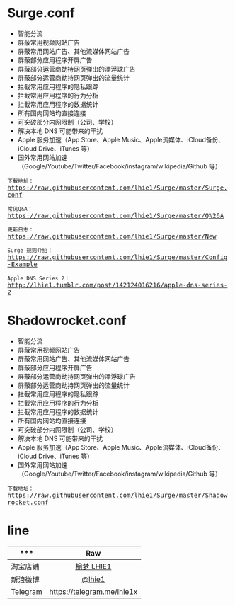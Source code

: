 # Surge.conf

* 智能分流
* 屏蔽常用视频网站广告
* 屏蔽常用网站广告、其他流媒体网站广告
* 屏蔽部分应用程序开屏广告
* 屏蔽部分运营商劫持网页弹出的漂浮球广告
* 屏蔽部分运营商劫持网页弹出的流量统计
* 拦截常用应用程序的隐私跟踪
* 拦截常用应用程序的行为分析
* 拦截常用应用程序的数据统计
* 所有国内网站均直接连接
* 可突破部分内网限制（公司、学校）
* 解决本地 DNS 可能带来的干扰
* Apple 服务加速（App Store、Apple Music、Apple流媒体、iCloud备份、iCloud Drive、iTunes 等）
* 国外常用网站加速（Google/Youtube/Twitter/Facebook/instagram/wikipedia/Github 等）

`下载地址：`<kbd>https://raw.githubusercontent.com/lhie1/Surge/master/Surge.conf</kbd>

`常见Q&A：`<kbd>https://raw.githubusercontent.com/lhie1/Surge/master/Q%26A</kbd>

`更新日志：`<kbd>https://raw.githubusercontent.com/lhie1/Surge/master/New</kbd>

`Surge 规则介绍：`<kbd>https://raw.githubusercontent.com/lhie1/Surge/master/Config-Example</kbd>

`Apple DNS Series 2：`<kbd>http://lhie1.tumblr.com/post/142124016216/apple-dns-series-2</kbd>


# Shadowrocket.conf

* 智能分流
* 屏蔽常用视频网站广告
* 屏蔽常用网站广告、其他流媒体网站广告
* 屏蔽部分应用程序开屏广告
* 屏蔽部分运营商劫持网页弹出的漂浮球广告
* 屏蔽部分运营商劫持网页弹出的流量统计
* 拦截常用应用程序的隐私跟踪
* 拦截常用应用程序的行为分析
* 拦截常用应用程序的数据统计
* 所有国内网站均直接连接
* 可突破部分内网限制（公司、学校）
* 解决本地 DNS 可能带来的干扰
* Apple 服务加速（App Store、Apple Music、Apple流媒体、iCloud备份、iCloud Drive、iTunes 等）
* 国外常用网站加速（Google/Youtube/Twitter/Facebook/instagram/wikipedia/Github 等）

`下载地址：`<kbd>https://raw.githubusercontent.com/lhie1/Surge/master/Shadowrocket.conf</kbd>


# line

*** | Raw |
---------|:---------:
淘宝店铺  | [榆梦 LHIE1](https://shop116319160.taobao.com)
新浪微博 | [ @lhie1](http://www.weibo.com/1748625493)
Telegram | https://telegram.me/lhie1x